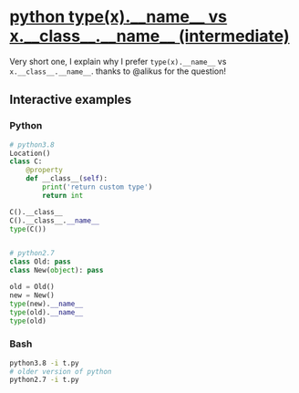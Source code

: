 # [python type(x).\_\_name\_\_ vs x.\_\_class\_\_.\_\_name\_\_ (intermediate)](https://youtu.be/6rAIttnm3Fs)

Very short one, I explain why I prefer `type(x).__name__` vs `x.__class__.__name__`.  thanks to @alikus for the question!

## Interactive examples

### Python

```python
# python3.8
Location()
class C:
    @property
    def __class__(self):
        print('return custom type')
        return int

C().__class__
C().__class__.__name__
type(C())


# python2.7
class Old: pass
class New(object): pass

old = Old()
new = New()
type(new).__name__
type(old).__name__
type(old)
```

### Bash

```bash
python3.8 -i t.py
# older version of python
python2.7 -i t.py
```
